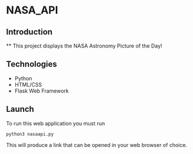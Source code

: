 # NASA_API
## Introduction
**
This project displays the NASA Astronomy Picture of the Day!

## Technologies
* Python
* HTML/CSS
* Flask Web Framework

## Launch
To run this web application you must run 
```
python3 nasaapi.py
```
This will produce a link that can be opened in your web browser of choice.

